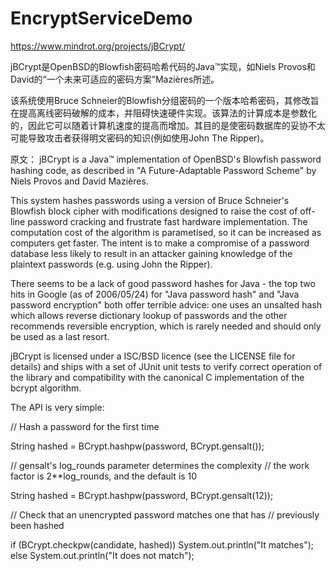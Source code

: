 # EncryptServiceDemo
https://www.mindrot.org/projects/jBCrypt/ 

jBCrypt是OpenBSD的Blowfish密码哈希代码的Java™实现，如Niels Provos和David的“一个未来可适应的密码方案”Mazières所述。

该系统使用Bruce Schneier的Blowfish分组密码的一个版本哈希密码，其修改旨在提高离线密码破解的成本，并阻碍快速硬件实现。该算法的计算成本是参数化的，因此它可以随着计算机速度的提高而增加。其目的是使密码数据库的妥协不太可能导致攻击者获得明文密码的知识(例如使用John The Ripper)。

原文：
jBCrypt is a Java™ implementation of OpenBSD's Blowfish password hashing code, as described in "A Future-Adaptable Password Scheme" by Niels Provos and David Mazières.

This system hashes passwords using a version of Bruce Schneier's Blowfish block cipher with modifications designed to raise the cost of off-line password cracking and frustrate fast hardware implementation. The computation cost of the algorithm is parametised, so it can be increased as computers get faster. The intent is to make a compromise of a password database less likely to result in an attacker gaining knowledge of the plaintext passwords (e.g. using John the Ripper).

There seems to be a lack of good password hashes for Java - the top two hits in Google (as of 2006/05/24) for "Java password hash" and "Java password encryption" both offer terrible advice: one uses an unsalted hash which allows reverse dictionary lookup of passwords and the other recommends reversible encryption, which is rarely needed and should only be used as a last resort.

jBCrypt is licensed under a ISC/BSD licence (see the LICENSE file for details) and ships with a set of JUnit unit tests to verify correct operation of the library and compatibility with the canonical C implementation of the bcrypt algorithm.

The API is very simple:

// Hash a password for the first time

String hashed = BCrypt.hashpw(password, BCrypt.gensalt());

// gensalt's log_rounds parameter determines the complexity
// the work factor is 2**log_rounds, and the default is 10

String hashed = BCrypt.hashpw(password, BCrypt.gensalt(12));

// Check that an unencrypted password matches one that has
// previously been hashed

if (BCrypt.checkpw(candidate, hashed))
	System.out.println("It matches");
else
	System.out.println("It does not match");
